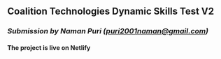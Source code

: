 ## Coalition Technologies Dynamic Skills Test V2
### _Submission by Naman Puri (puri2001naman@gmail.com)_

#### The project is live on Netlify
